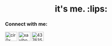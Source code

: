 <h1 align="center">it's me. :lips:</h1>






<h3 align="left">Connect with me:</h3>
<p align="left">
<a href="https://www.behance.net/cir0x" target="blank"><img align="center" src="https://raw.githubusercontent.com/rahuldkjain/github-profile-readme-generator/master/src/images/icons/Social/behance.svg" alt="cir0x" height="30" width="40" /></a>
<a href="https://www.youtube.com/channel/UC-qCXsLRQrgLoLxOP6OuY1g" target="blank"><img align="center" src="https://raw.githubusercontent.com/rahuldkjain/github-profile-readme-generator/master/src/images/icons/Social/youtube.svg" alt="xayibogantr" height="30" width="40" /></a>
<a href="https://discord.com/users/437635905537179660" target="blank"><img align="center" src="https://raw.githubusercontent.com/rahuldkjain/github-profile-readme-generator/master/src/images/icons/Social/discord.svg" alt="437635905537179660" height="30" width="40" /></a>
</p>
